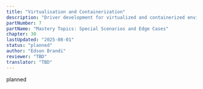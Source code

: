 ```yaml
---
title: "Virtualisation and Containerization"
description: "Driver development for virtualized and containerized environments"
partNumber: 7
partName: "Mastery Topics: Special Scenarios and Edge Cases"
chapter: 30
lastUpdated: "2025-08-01"
status: "planned"
author: "Edson Brandi"
reviewer: "TBD"
translator: "TBD"
---
```


planned
